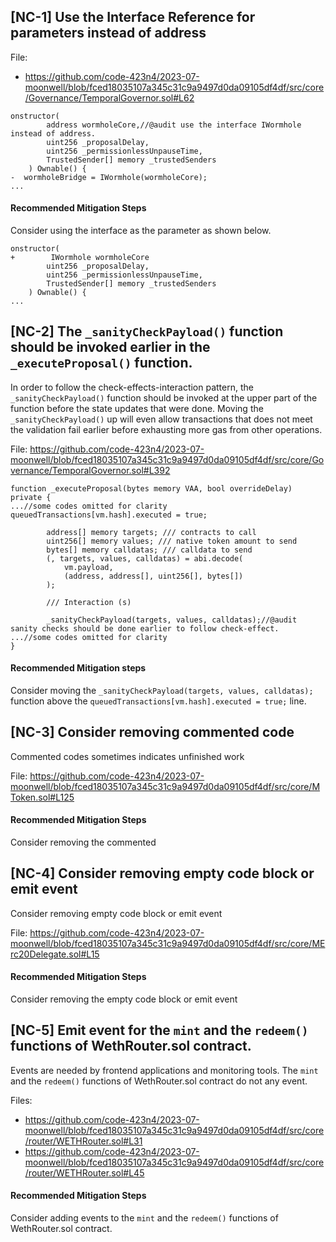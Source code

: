 ## [NC-1] Use the Interface Reference for parameters instead of address

File: 
- https://github.com/code-423n4/2023-07-moonwell/blob/fced18035107a345c31c9a9497d0da09105df4df/src/core/Governance/TemporalGovernor.sol#L62

```
onstructor(
        address wormholeCore,//@audit use the interface IWormhole instead of address.
        uint256 _proposalDelay,
        uint256 _permissionlessUnpauseTime,
        TrustedSender[] memory _trustedSenders
    ) Ownable() {
-  wormholeBridge = IWormhole(wormholeCore); 
...
```
#### Recommended Mitigation Steps
Consider using the interface as the parameter as shown below.
```
onstructor(
+        IWormhole wormholeCore 
        uint256 _proposalDelay,
        uint256 _permissionlessUnpauseTime,
        TrustedSender[] memory _trustedSenders
    ) Ownable() {
...
```

## [NC-2] The `_sanityCheckPayload()` function should be invoked earlier in the `_executeProposal()` function.
In order to follow the check-effects-interaction pattern, the `_sanityCheckPayload()` function should be invoked at the upper part of the function before the state updates that were done.
Moving the `_sanityCheckPayload()` up will even allow transactions that does not meet the validation fail earlier before exhausting more gas from other operations.

File: https://github.com/code-423n4/2023-07-moonwell/blob/fced18035107a345c31c9a9497d0da09105df4df/src/core/Governance/TemporalGovernor.sol#L392
```
function _executeProposal(bytes memory VAA, bool overrideDelay) private {
...//some codes omitted for clarity
queuedTransactions[vm.hash].executed = true;

        address[] memory targets; /// contracts to call
        uint256[] memory values; /// native token amount to send
        bytes[] memory calldatas; /// calldata to send
        (, targets, values, calldatas) = abi.decode(
            vm.payload,
            (address, address[], uint256[], bytes[])
        );

        /// Interaction (s)

        _sanityCheckPayload(targets, values, calldatas);//@audit sanity checks should be done earlier to follow check-effect.
...//some codes omitted for clarity
}
```

#### Recommended Mitigation steps
Consider moving the `_sanityCheckPayload(targets, values, calldatas);` function above the `queuedTransactions[vm.hash].executed = true;` line.

## [NC-3] Consider removing commented code
Commented codes sometimes indicates unfinished work

File: https://github.com/code-423n4/2023-07-moonwell/blob/fced18035107a345c31c9a9497d0da09105df4df/src/core/MToken.sol#L125

#### Recommended Mitigation Steps
Consider removing the commented

## [NC-4] Consider removing empty code block or emit event
Consider removing empty code block or emit event

File: https://github.com/code-423n4/2023-07-moonwell/blob/fced18035107a345c31c9a9497d0da09105df4df/src/core/MErc20Delegate.sol#L15

#### Recommended Mitigation Steps
Consider removing the empty code block or emit event

## [NC-5] Emit event for the `mint` and the `redeem()` functions of WethRouter.sol contract.
Events are needed by frontend applications and monitoring tools.
The `mint` and the `redeem()` functions of WethRouter.sol contract do not any event.

Files: 
- https://github.com/code-423n4/2023-07-moonwell/blob/fced18035107a345c31c9a9497d0da09105df4df/src/core/router/WETHRouter.sol#L31
- https://github.com/code-423n4/2023-07-moonwell/blob/fced18035107a345c31c9a9497d0da09105df4df/src/core/router/WETHRouter.sol#L45

#### Recommended Mitigation Steps
Consider adding events to the `mint` and the `redeem()` functions of WethRouter.sol contract.

